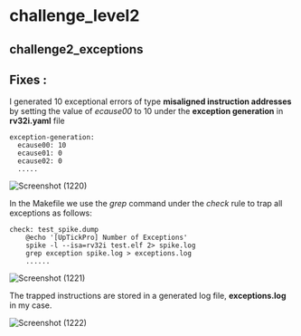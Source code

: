 # challenge_level2
## challenge2_exceptions
## Fixes :
I generated 10 exceptional errors of type **misaligned instruction addresses** by setting the value of *ecause00* to 10 under the **exception generation** in **rv32i.yaml** file

```
exception-generation:
  ecause00: 10
  ecause01: 0
  ecause02: 0
  .....

```

![Screenshot (1220)](https://github.com/vyomasystems-lab/riscv-ctb-challenge-Megna1703/assets/110230441/b184b5a1-0b78-4996-bdf8-40512fd38db7)

In the Makefile we use the *grep* command under the *check* rule to trap all exceptions as follows:
```
check: test_spike.dump
	@echo '[UpTickPro] Number of Exceptions'
	spike -l --isa=rv32i test.elf 2> spike.log
	grep exception spike.log > exceptions.log
	......
```

![Screenshot (1221)](https://github.com/vyomasystems-lab/riscv-ctb-challenge-Megna1703/assets/110230441/c8900ce8-1628-4c60-bd20-49ebabf8ab9a)


The trapped instructions are stored in a generated log file, **exceptions.log** in my case.

![Screenshot (1222)](https://github.com/vyomasystems-lab/riscv-ctb-challenge-Megna1703/assets/110230441/97f7c94e-a4b7-4d51-aa2b-640f92f8a5c0)

